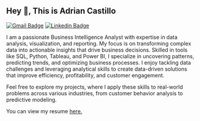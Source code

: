 ## Hey 👋, This is Adrian Castillo
[![Gmail Badge](https://img.shields.io/badge/-adriancastill290@gmail.com-c14438?style=flat&logo=Gmail&logoColor=white&link=mailto:adriancastill290@gmail.com)](mailto:adriancastill290@gmail.com) 
[![Linkedin Badge](https://img.shields.io/badge/adriancastillo--0072b1?style=flat&logo=Linkedin&logoColor=white&link=https://www.linkedin.com/in/adrian-castillo-/)](https://www.linkedin.com/in/adrian-castillo-/)  <p align='left'>I am a passionate Business Intelligence Analyst with expertise in data analysis, visualization, and reporting. My focus is on transforming complex data into actionable insights that drive business decisions. Skilled in tools like SQL, Python, Tableau, and Power BI, I specialize in uncovering patterns, predicting trends, and optimizing business processes. I enjoy tackling data challenges and leveraging analytical skills to create data-driven solutions that improve efficiency, profitability, and customer engagement.

Feel free to explore my projects, where I apply these skills to real-world problems across various industries, from customer behavior analysis to predictive modeling.</p><p align='left'> You can view my resume <a href='https://docs.google.com/document/d/1BMaZkeYRkBnYrMAZw1DD3Srx7aX_qjUbc2ZbO8bRxSM/edit?tab=t.0 ' target=_blank><u>here</u>.</a></p>
